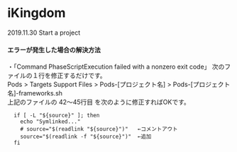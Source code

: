 # iKingdom

2019.11.30 Start a project


#### エラーが発生した場合の解決方法 

・「Command PhaseScriptExecution failed with a nonzero exit code」
次のファイルの１行を修正するだけです。  
Pods > Targets Support Files > Pods-[プロジェクト名] > Pods-[プロジェクト名]-frameworks.sh  
上記のファイルの 42〜45行目 を次のように修正すればOKです。  

```
  if [ -L "${source}" ]; then
    echo "Symlinked..."
    # source="$(readlink "${source}")"   ←コメントアウト
    source="$(readlink -f "${source}")"  ←追加
  fi
```
